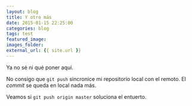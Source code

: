 ```yaml
---
layout: blog
title: Y otro más
date: 2015-01-15 22:25:00
categories: blog
tags: test
featured_image:
images_folder:
external_url: {{ site.url }}
---
```

Ya no sé ni qué poner aquí.<Sigue Leyendo>

No consigo que <code>git push</code> sincronice mi repositorio local con el remoto. El *commit* se queda en local nada más.

Veamos si <code>git push origin master</code> soluciona el entuerto.